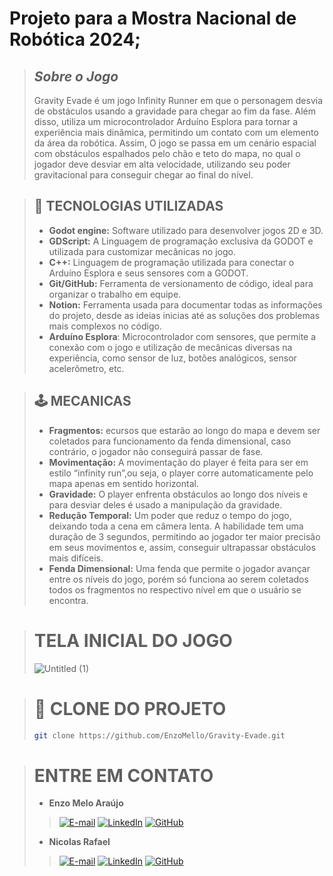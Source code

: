 # Projeto para a Mostra Nacional de Robótica 2024; 

> ## ***Sobre o Jogo***
> Gravity Evade é um jogo Infinity Runner em que o personagem desvia de obstáculos usando a gravidade para chegar ao fim da fase. Além disso, utiliza um microcontrolador Arduíno Esplora para tornar a experiência mais dinâmica, permitindo um contato com um elemento da área da robótica. Assim, O jogo se passa em um cenário espacial com obstáculos espalhados pelo chão e teto do mapa, no qual o jogador deve desviar em alta velocidade, utilizando seu poder gravitacional para conseguir chegar ao final do nível.

> ## 🔦 TECNOLOGIAS UTILIZADAS
> * **Godot engine:** Software utilizado para desenvolver jogos 2D e 3D.
> * **GDScript:**  A Linguagem de programação exclusiva da GODOT e utilizada para customizar mecânicas no jogo.
> * **C++:** Linguagem de programação utilizada para conectar o Arduíno Esplora e seus sensores com a GODOT.
> * **Git/GitHub:**  Ferramenta de versionamento de código, ideal para organizar o trabalho em equipe.
> * **Notion:** Ferramenta usada para documentar todas as informações do projeto, desde as ideias inicias até as soluções dos problemas mais complexos no código.
> * **Arduíno Esplora**: Microcontrolador com sensores, que permite a conexão com o jogo e utilização de mecânicas diversas na experiência, como sensor de luz, botões analógicos, sensor acelerômetro, etc.

> ## 🕹️ MECANICAS
>  * **Fragmentos:** ecursos que estarão ao longo do mapa e devem ser coletados para funcionamento da fenda dimensional, caso contrário, o jogador não conseguirá passar de fase.
>  * **Movimentação:** A movimentação do player é feita para ser em estilo “infinity run”,ou seja, o player corre automaticamente pelo mapa apenas em sentido horizontal.
> * **Gravidade:** O player enfrenta obstáculos ao longo dos níveis e para desviar deles é usado a manipulação da gravidade.
> * **Redução Temporal:** Um poder que reduz o tempo do jogo, deixando toda a cena em câmera lenta. A habilidade tem uma duração de 3 segundos, permitindo ao jogador ter maior precisão em seus movimentos e, assim, conseguir ultrapassar obstáculos mais difíceis.
> * **Fenda Dimensional:**  Uma fenda que permite o jogador avançar entre os níveis do jogo, porém só funciona ao serem coletados todos os fragmentos no respectivo nível em que o usuário se encontra.

> # TELA INICIAL DO JOGO
> ![Untitled (1)](https://github.com/user-attachments/assets/84e5842b-9074-4bac-8679-ca5fbab9ffe2)


> # 🔗 CLONE DO PROJETO
> ```bash
> git clone https://github.com/EnzoMello/Gravity-Evade.git

> # ENTRE EM CONTATO
> * **Enzo Melo Araújo**
>> [![E-mail](https://img.shields.io/badge/-Email-32CD32?style=for-the-badge&logo=microsoft-outlook&logoColor=white)](enzomelo333@gmail.com)
>> [![LinkedIn](https://img.shields.io/badge/linkedin-%2332CD32.svg?style=for-the-badge&logo=linkedin&logoColor=white)](https://www.linkedin.com/in/enzo-melo-58b91a2b4/)
>> [![GitHub](https://img.shields.io/badge/GitHub-32CD32?style=for-the-badge&logo=github&logoColor=white)](https://github.com/EnzoMello)
> * **Nicolas Rafael**
>> [![E-mail](https://img.shields.io/badge/-Email-32CD32?style=for-the-badge&logo=microsoft-outlook&logoColor=white)](nicolasalves136@gmail.com)
>> [![LinkedIn](https://img.shields.io/badge/linkedin-%2332CD32.svg?style=for-the-badge&logo=linkedin&logoColor=white)](https://www.linkedin.com/in/nicolas-rafael-2992172b8/)
>> [![GitHub](https://img.shields.io/badge/GitHub-32CD32?style=for-the-badge&logo=github&logoColor=white)](https://github.com/NicolasRaf)

